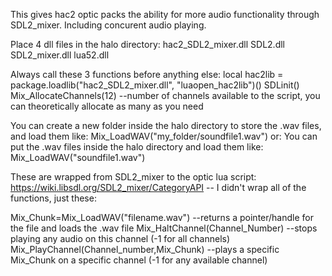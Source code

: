 This gives hac2 optic packs the ability for more audio functionality through SDL2_mixer.  Including concurent audio playing.

Place 4 dll files in the halo directory:
hac2_SDL2_mixer.dll
SDL2.dll
SDL2_mixer.dll
lua52.dll

Always call these 3 functions before anything else:
local hac2lib = package.loadlib("hac2_SDL2_mixer.dll", "luaopen_hac2lib")()
SDLinit()
Mix_AllocateChannels(12) --number of channels available to the script, you can theoretically allocate as many as you need

You can create a new folder inside the halo directory to store the .wav files, and load them like:
Mix_LoadWAV("my_folder/soundfile1.wav")
or:
You can put the .wav files inside the halo directory and load them like:
Mix_LoadWAV("soundfile1.wav")

These are wrapped from SDL2_mixer to the optic lua script:
https://wiki.libsdl.org/SDL2_mixer/CategoryAPI -- I didn't wrap all of the functions, just these:

Mix_Chunk=Mix_LoadWAV("filename.wav")  --returns a pointer/handle for the file and loads the .wav file
Mix_HaltChannel(Channel_Number)  --stops playing any audio on this channel (-1 for all channels)
Mix_PlayChannel(Channel_number,Mix_Chunk) --plays a specific Mix_Chunk on a specific channel (-1 for any available channel)

